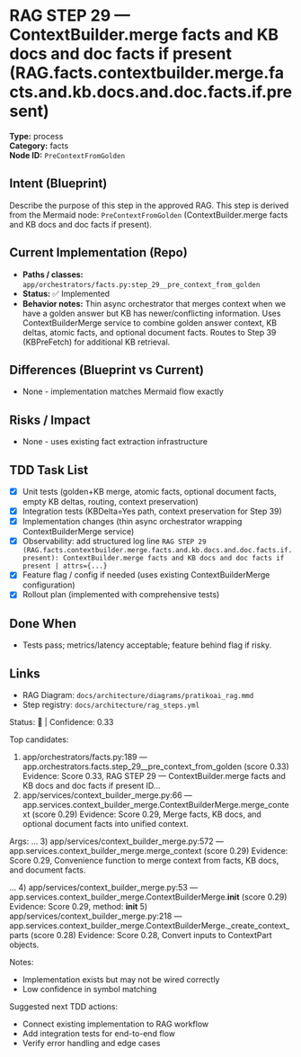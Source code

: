 # RAG STEP 29 — ContextBuilder.merge facts and KB docs and doc facts if present (RAG.facts.contextbuilder.merge.facts.and.kb.docs.and.doc.facts.if.present)

**Type:** process  
**Category:** facts  
**Node ID:** `PreContextFromGolden`

## Intent (Blueprint)
Describe the purpose of this step in the approved RAG. This step is derived from the Mermaid node: `PreContextFromGolden` (ContextBuilder.merge facts and KB docs and doc facts if present).

## Current Implementation (Repo)
- **Paths / classes:** `app/orchestrators/facts.py:step_29__pre_context_from_golden`
- **Status:** ✅ Implemented
- **Behavior notes:** Thin async orchestrator that merges context when we have a golden answer but KB has newer/conflicting information. Uses ContextBuilderMerge service to combine golden answer context, KB deltas, atomic facts, and optional document facts. Routes to Step 39 (KBPreFetch) for additional KB retrieval.

## Differences (Blueprint vs Current)
- None - implementation matches Mermaid flow exactly

## Risks / Impact
- None - uses existing fact extraction infrastructure

## TDD Task List
- [x] Unit tests (golden+KB merge, atomic facts, optional document facts, empty KB deltas, routing, context preservation)
- [x] Integration tests (KBDelta=Yes path, context preservation for Step 39)
- [x] Implementation changes (thin async orchestrator wrapping ContextBuilderMerge service)
- [x] Observability: add structured log line
  `RAG STEP 29 (RAG.facts.contextbuilder.merge.facts.and.kb.docs.and.doc.facts.if.present): ContextBuilder.merge facts and KB docs and doc facts if present | attrs={...}`
- [x] Feature flag / config if needed (uses existing ContextBuilderMerge configuration)
- [x] Rollout plan (implemented with comprehensive tests)

## Done When
- Tests pass; metrics/latency acceptable; feature behind flag if risky.

## Links
- RAG Diagram: `docs/architecture/diagrams/pratikoai_rag.mmd`
- Step registry: `docs/architecture/rag_steps.yml`


<!-- AUTO-AUDIT:BEGIN -->
Status: 🔌  |  Confidence: 0.33

Top candidates:
1) app/orchestrators/facts.py:189 — app.orchestrators.facts.step_29__pre_context_from_golden (score 0.33)
   Evidence: Score 0.33, RAG STEP 29 — ContextBuilder.merge facts and KB docs and doc facts if present
ID...
2) app/services/context_builder_merge.py:66 — app.services.context_builder_merge.ContextBuilderMerge.merge_context (score 0.29)
   Evidence: Score 0.29, Merge facts, KB docs, and optional document facts into unified context.

Args:
 ...
3) app/services/context_builder_merge.py:572 — app.services.context_builder_merge.merge_context (score 0.29)
   Evidence: Score 0.29, Convenience function to merge context from facts, KB docs, and document facts.

...
4) app/services/context_builder_merge.py:53 — app.services.context_builder_merge.ContextBuilderMerge.__init__ (score 0.29)
   Evidence: Score 0.29, method: __init__
5) app/services/context_builder_merge.py:218 — app.services.context_builder_merge.ContextBuilderMerge._create_context_parts (score 0.28)
   Evidence: Score 0.28, Convert inputs to ContextPart objects.

Notes:
- Implementation exists but may not be wired correctly
- Low confidence in symbol matching

Suggested next TDD actions:
- Connect existing implementation to RAG workflow
- Add integration tests for end-to-end flow
- Verify error handling and edge cases
<!-- AUTO-AUDIT:END -->